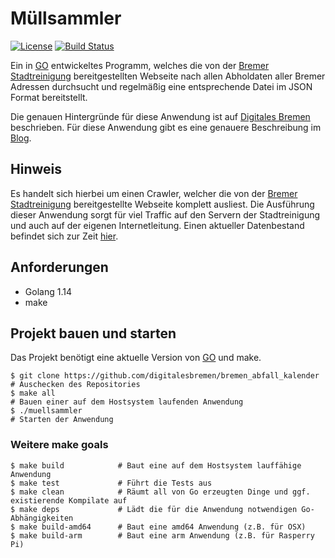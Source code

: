 # Müllsammler

[![License](https://img.shields.io/badge/License-Apache%202.0-blue.svg)](https://opensource.org/licenses/Apache-2.0)
[![Build Status](https://travis-ci.org/digitalesbremen/muellsammler.svg?branch=master)](https://travis-ci.org/digitalesbremen/muellsammler)

Ein in [GO](https://golang.org/) entwickeltes Programm, welches die von der 
[Bremer Stadtreinigung](https://www.die-bremer-stadtreinigung.de/) bereitgestellten Webseite nach allen Abholdaten aller
Bremer Adressen durchsucht und regelmäßig eine entsprechende Datei im JSON Format bereitstellt. 

Die genauen Hintergründe für diese Anwendung ist auf [Digitales Bremen](https://digitalesbremen.github.io/) beschrieben. 
Für diese Anwendung gibt es eine genauere Beschreibung im [Blog](blog.md).

## Hinweis

Es handelt sich hierbei um einen Crawler, welcher die von der [Bremer Stadtreinigung](https://www.die-bremer-stadtreinigung.de/)
bereitgestellte Webseite komplett ausliest. Die Ausführung dieser Anwendung sorgt für viel Traffic auf den Servern
der Stadtreinigung und auch auf der eigenen Internetleitung. Einen aktueller Datenbestand befindet sich zur Zeit 
[hier](misc).

## Anforderungen

* Golang 1.14
* make

## Projekt bauen und starten

Das Projekt benötigt eine aktuelle Version von [GO](https://golang.org/) und make. 

```ssh
$ git clone https://github.com/digitalesbremen/bremen_abfall_kalender   # Auschecken des Repositories
$ make all                                                              # Bauen einer auf dem Hostsystem laufenden Anwendung
$ ./muellsammler                                                        # Starten der Anwendung
```

### Weitere make goals

```
$ make build            # Baut eine auf dem Hostsystem lauffähige Anwendung
$ make test             # Führt die Tests aus
$ make clean            # Räumt all von Go erzeugten Dinge und ggf. existierende Kompilate auf
$ make deps             # Lädt die für die Anwendung notwendigen Go-Abhängigkeiten
$ make build-amd64      # Baut eine amd64 Anwendung (z.B. für OSX)
$ make build-arm        # Baut eine arm Anwendung (z.B. für Rasperry Pi)
```
